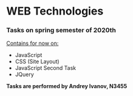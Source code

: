 # WEB Technologies
### Tasks on spring semester of 2020th

<u>Contains for now on:</u>
- JavaScript
- CSS (Site Layout)
- JavaScript Second Task
- JQuery


__Tasks are performed by Andrey Ivanov, N3455__
